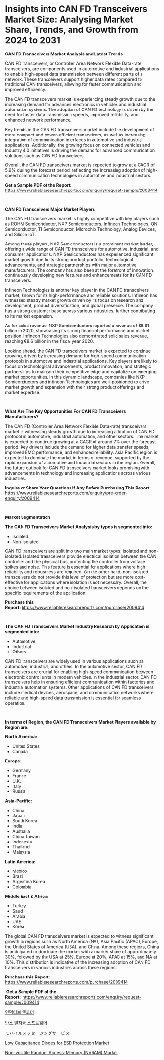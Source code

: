 <p><h1>Insights into CAN FD Transceivers Market Size: Analysing Market Share, Trends, and Growth from 2024 to 2031</h1></p><p><strong>CAN FD Transceivers Market Analysis and Latest Trends</strong></p>
<p><p>CAN FD transceivers, or Controller Area Network Flexible Data-rate transceivers, are components used in automotive and industrial applications to enable high-speed data transmission between different parts of a network. These transceivers support higher data rates compared to traditional CAN transceivers, allowing for faster communication and improved efficiency.</p><p>The CAN FD transceivers market is experiencing steady growth due to the increasing demand for advanced electronics in vehicles and industrial automation systems. The adoption of CAN FD technology is driven by the need for faster data transmission speeds, improved reliability, and enhanced network performance.</p><p>Key trends in the CAN FD transceivers market include the development of more compact and power-efficient transceivers, as well as increasing integration of communication interfaces in automotive and industrial applications. Additionally, the growing focus on connected vehicles and Industry 4.0 initiatives is driving the demand for advanced communication solutions such as CAN FD transceivers.</p><p>Overall, the CAN FD transceivers market is expected to grow at a CAGR of 5.9% during the forecast period, reflecting the increasing adoption of high-speed communication technologies in automotive and industrial sectors.</p></p>
<p><strong>Get a Sample PDF of the Report:&nbsp;</strong> <a href="https://www.reliableresearchreports.com/enquiry/request-sample/2009414">https://www.reliableresearchreports.com/enquiry/request-sample/2009414</a></p>
<p>&nbsp;</p>
<p><strong>CAN FD Transceivers Major Market Players</strong></p>
<p><p>The CAN FD transceivers market is highly competitive with key players such as ROHM Semiconductor, NXP Semiconductors, Infineon Technologies, ON Semiconductor, TI Semiconductor, Microchip Technology, Analog Devices, and Silicon IoT. </p><p>Among these players, NXP Semiconductors is a prominent market leader, offering a wide range of CAN FD transceivers for automotive, industrial, and consumer applications. NXP Semiconductors has experienced significant market growth due to its strong product portfolio, technological advancements, and strategic partnerships with major automotive manufacturers. The company has also been at the forefront of innovation, continuously developing new features and enhancements for its CAN FD transceivers.</p><p>Infineon Technologies is another key player in the CAN FD transceivers market, known for its high-performance and reliable solutions. Infineon has witnessed steady market growth driven by its focus on research and development, product diversification, and global presence. The company has a strong customer base across various industries, further contributing to its market expansion.</p><p>As for sales revenue, NXP Semiconductors reported a revenue of $8.61 billion in 2020, showcasing its strong financial performance and market position. Infineon Technologies also demonstrated solid sales revenue, reaching €8.6 billion in the fiscal year 2020.</p><p>Looking ahead, the CAN FD transceivers market is expected to continue growing, driven by increasing demand for high-speed communication protocols in automotive and industrial applications. Key players are likely to focus on technological advancements, product innovation, and strategic partnerships to maintain their competitive edge and capitalize on emerging market opportunities. In this dynamic landscape, companies like NXP Semiconductors and Infineon Technologies are well-positioned to drive market growth and expansion with their strong product offerings and market expertise.</p></p>
<p>&nbsp;</p>
<p><strong>What Are The Key Opportunities For CAN FD Transceivers Manufacturers?</strong></p>
<p><p>The CAN FD (Controller Area Network Flexible Data-rate) transceivers market is witnessing steady growth due to increasing adoption of CAN FD protocol in automotive, industrial automation, and other sectors. The market is expected to continue growing at a CAGR of around 7% over the forecast period. Key drivers include the demand for higher data transfer speeds, improved EMC performance, and enhanced reliability. Asia Pacific region is expected to dominate the market in terms of revenue, supported by the rapid expansion of automotive and industrial sectors in the region. Overall, the future outlook for CAN FD transceivers market looks promising with advancements in technology and increasing applications across various industries.</p></p>
<p><strong>Inquire or Share Your Questions If Any Before Purchasing This Report:</strong> <a href="https://www.reliableresearchreports.com/enquiry/pre-order-enquiry/2009414">https://www.reliableresearchreports.com/enquiry/pre-order-enquiry/2009414</a></p>
<p>&nbsp;</p>
<p><strong>Market Segmentation</strong></p>
<p><strong>The CAN FD Transceivers Market Analysis by types is segmented into:</strong></p>
<p><ul><li>Isolated</li><li>Non-isolated</li></ul></p>
<p><p>CAN FD transceivers are split into two main market types: isolated and non-isolated. Isolated transceivers provide electrical isolation between the CAN controller and the physical bus, protecting the controller from voltage spikes and noise. This feature is essential for applications where high reliability and robustness are required. On the other hand, non-isolated transceivers do not provide this level of protection but are more cost-effective for applications where isolation is not necessary. Overall, the choice between isolated and non-isolated transceivers depends on the specific requirements of the application.</p></p>
<p><strong>Purchase this Report:&nbsp;</strong><a href="https://www.reliableresearchreports.com/purchase/2009414">https://www.reliableresearchreports.com/purchase/2009414</a></p>
<p>&nbsp;</p>
<p><strong>The CAN FD Transceivers Market Industry Research by Application is segmented into:</strong></p>
<p><ul><li>Automotive</li><li>Industrial</li><li>Others</li></ul></p>
<p><p>CAN FD transceivers are widely used in various applications such as automotive, industrial, and others. In the automotive sector, CAN FD transceivers are crucial for enabling high-speed communication between electronic control units in modern vehicles. In the industrial sector, CAN FD transceivers help in ensuring efficient communication within factories and industrial automation systems. Other applications of CAN FD transceivers include medical devices, aerospace, and communication networks where reliable and high-speed data transmission is essential for seamless operation.</p></p>
<p>&nbsp;</p>
<p><strong>In terms of Region, the CAN FD Transceivers Market Players available by Region are:</strong></p>
<p>
    <p> <strong> North America: </strong>
        <ul>
            <li>United States</li>
            <li>Canada</li>
        </ul>
        </p> 
    <p> <strong> Europe: </strong>
        <ul>
            <li>Germany</li>
            <li>France</li>
            <li>U.K.</li>
            <li>Italy</li>
            <li>Russia</li>
        </ul>
        </p> 
    <p> <strong> Asia-Pacific: </strong>
        <ul>
            <li>China</li>
            <li>Japan</li>
            <li>South Korea</li>
            <li>India</li>
            <li>Australia</li>
            <li>China Taiwan</li>
            <li>Indonesia</li>
            <li>Thailand</li>
            <li>Malaysia</li>
        </ul>
        </p> 
    <p> <strong> Latin America: </strong>
        <ul>
            <li>Mexico</li>
            <li>Brazil</li>
            <li>Argentina Korea</li>
            <li>Colombia</li>
        </ul>
        </p> 
    <p> <strong> Middle East & Africa: </strong>
        <ul>
            <li>Turkey</li>
            <li>Saudi</li>
            <li>Arabia</li>
            <li>UAE</li>
            <li>Korea</li>
        </ul>
    </p>
    </p>
<p><p>The global CAN FD transceivers market is expected to witness significant growth in regions such as North America (NA), Asia Pacific (APAC), Europe, the United States of America (USA), and China. Among these regions, China is anticipated to dominate the market with a market share of approximately 30%, followed by the USA at 25%, Europe at 20%, APAC at 15%, and NA at 10%. This distribution is indicative of the increasing adoption of CAN FD transceivers in various industries across these regions.</p></p>
<p><strong>Purchase this Report: </strong><a href="https://www.reliableresearchreports.com/purchase/2009414">https://www.reliableresearchreports.com/purchase/2009414</a></p>
<p>&nbsp;<strong>Get a Sample PDF of the Report:&nbsp;&nbsp;</strong><a href="https://www.reliableresearchreports.com/enquiry/request-sample/2009414">https://www.reliableresearchreports.com/enquiry/request-sample/2009414</a></p>
<p><strong></strong></p>
<p><p><a href="https://github.com/vsckjg50460/Market-Research-Report-List-1/blob/main/317525713408.md">인덕티브 엔코더</a></p><p><a href="https://github.com/GabrielBlanda5656/Market-Research-Report-List-1/blob/main/540866913409.md">탄소 발자국 소프트웨어</a></p><p><a href="https://github.com/lrlmopnhwd79300/Market-Research-Report-List-1/blob/main/452991114286.md">モバイルメッセージングサービス</a></p><p><a href="https://github.com/lubmix/Market-Research-Report-List-2/blob/main/low-capacitance-diodes-for-esd-protection-market.md">Low Capacitance Diodes for ESD Protection Market</a></p><p><a href="https://github.com/Hazelklievgspy6vdcsmu106w/Market-Research-Report-List-1/blob/main/non-volatile-random-access-memory-nvram-market.md">Non-volatile Random Access-Memory (NVRAM) Market</a></p></p>